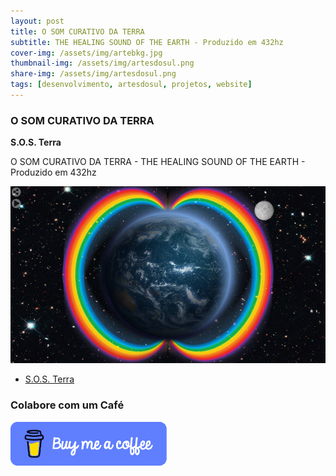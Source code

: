```yaml
---
layout: post
title: O SOM CURATIVO DA TERRA
subtitle: THE HEALING SOUND OF THE EARTH - Produzido em 432hz
cover-img: /assets/img/artebkg.jpg
thumbnail-img: /assets/img/artesdosul.png
share-img: /assets/img/artesdosul.png
tags: [desenvolvimento, artesdosul, projetos, website]
---
```


### O SOM CURATIVO DA TERRA

**S.O.S. Terra**

O SOM CURATIVO DA TERRA - THE HEALING SOUND OF THE EARTH - Produzido em 432hz

[![ ](/assets/img/gaia.artesdosul.jpg)](https://healing-sound-of-the-earth.vercel.app/)

  - [S.O.S. Terra](https://healing-sound-of-the-earth.vercel.app/)


### Colabore com um Café

[![buymeacoffee](/assets/img/buymeacoffee.png)](https://www.buymeacoffee.com/araguaci)
  
